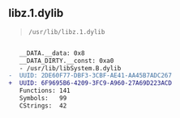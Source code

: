 ## libz.1.dylib

> `/usr/lib/libz.1.dylib`

```diff

   __DATA.__data: 0x8
   __DATA_DIRTY.__const: 0xa0
   - /usr/lib/libSystem.B.dylib
-  UUID: 2DE60F77-DBF3-3CBF-AE41-AA45B7ADC267
+  UUID: 6F9695B6-4209-3FC9-A960-27A69D223ACD
   Functions: 141
   Symbols:   99
   CStrings:  42

```
